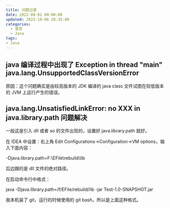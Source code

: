 ```yaml
---
title: 问题记录
date: 2022-08-01 00:00:00
updated: 2022-10-06 20:35:00
categories:
  - 语言
  - Java
tags:
- Java
---
```


## java 编译过程中出现了 Exception in thread "main" java.lang.UnsupportedClassVersionError

原因：这个问题确实是由较高版本的 JDK 编译的 java class 文件试图在较低版本的 JVM 上运行产生的错误。

## java.lang.UnsatisfiedLinkError: no XXX in java.library.path 问题解决

一般这是引入 dll 或者 so 的文件出现的，设置好 java.library.path 就好。

在 IDEA 中设置：右上角 Edit Configurations→Configuration→VM options，输入下面内容：

-Djava.library.path=F:\EFile\rebuild\lib

后边跟的是 dll 文件的绝对路径。

在启动命令行中格式：

java -Djava.library.path=/f/EFile/rebuild/lib -jar Test-1.0-SNAPSHOT.jar

我本机装了 git，运行的时候使用的 git bash，所以是上面这种格式。
